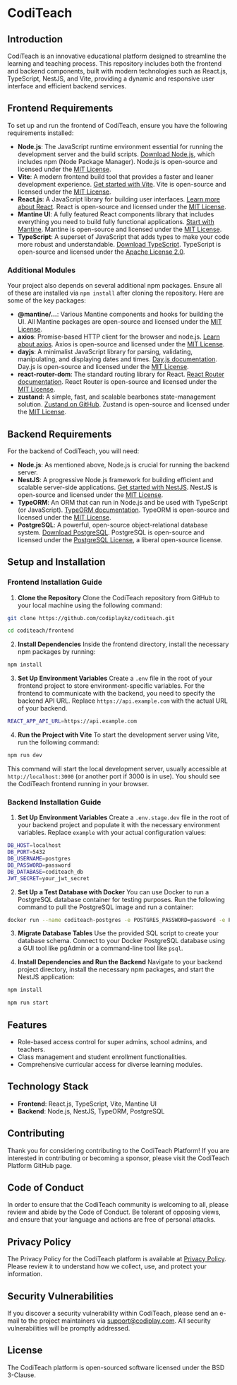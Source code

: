 # CodiTeach

## Introduction

CodiTeach is an innovative educational platform designed to streamline the learning and teaching process. This repository includes both the frontend and backend components, built with modern technologies such as React.js, TypeScript, NestJS, and Vite, providing a dynamic and responsive user interface and efficient backend services.

## Frontend Requirements

To set up and run the frontend of CodiTeach, ensure you have the following requirements installed:

- **Node.js**: The JavaScript runtime environment essential for running the development server and the build scripts. [Download Node.js](https://nodejs.org/), which includes npm (Node Package Manager). Node.js is open-source and licensed under the [MIT License](https://opensource.org/licenses/MIT).
- **Vite**: A modern frontend build tool that provides a faster and leaner development experience. [Get started with Vite](https://vitejs.dev/guide/). Vite is open-source and licensed under the [MIT License](https://opensource.org/licenses/MIT).
- **React.js**: A JavaScript library for building user interfaces. [Learn more about React](https://reactjs.org/docs/getting-started.html). React is open-source and licensed under the [MIT License](https://opensource.org/licenses/MIT).
- **Mantine UI**: A fully featured React components library that includes everything you need to build fully functional applications. [Start with Mantine](https://mantine.dev/getting-started/). Mantine is open-source and licensed under the [MIT License](https://github.com/mantinedev/mantine/blob/master/LICENSE).
- **TypeScript**: A superset of JavaScript that adds types to make your code more robust and understandable. [Download TypeScript](https://www.typescriptlang.org/download). TypeScript is open-source and licensed under the [Apache License 2.0](https://www.apache.org/licenses/LICENSE-2.0).

### Additional Modules

Your project also depends on several additional npm packages. Ensure all of these are installed via `npm install` after cloning the repository. Here are some of the key packages:

- **@mantine/...**: Various Mantine components and hooks for building the UI. All Mantine packages are open-source and licensed under the [MIT License](https://github.com/mantinedev/mantine/blob/master/LICENSE).
- **axios**: Promise-based HTTP client for the browser and node.js. [Learn about axios](https://axios-http.com/docs/intro). Axios is open-source and licensed under the [MIT License](https://github.com/axios/axios/blob/master/LICENSE).
- **dayjs**: A minimalist JavaScript library for parsing, validating, manipulating, and displaying dates and times. [Day.js documentation](https://day.js.org/). Day.js is open-source and licensed under the [MIT License](https://github.com/iamkun/dayjs/blob/dev/LICENSE).
- **react-router-dom**: The standard routing library for React. [React Router documentation](https://reactrouter.com/en/6.22.0). React Router is open-source and licensed under the [MIT License](https://github.com/remix-run/react-router/blob/main/LICENSE.md).
- **zustand**: A simple, fast, and scalable bearbones state-management solution. [Zustand on GitHub](https://github.com/pmndrs/zustand). Zustand is open-source and licensed under the [MIT License](https://github.com/pmndrs/zustand/blob/main/LICENSE).

## Backend Requirements

For the backend of CodiTeach, you will need:

- **Node.js**: As mentioned above, Node.js is crucial for running the backend server.
- **NestJS**: A progressive Node.js framework for building efficient and scalable server-side applications. [Get started with NestJS](https://nestjs.com/). NestJS is open-source and licensed under the [MIT License](https://github.com/nestjs/nest/blob/master/LICENSE).
- **TypeORM**: An ORM that can run in Node.js and be used with TypeScript (or JavaScript). [TypeORM documentation](https://typeorm.io/#/). TypeORM is open-source and licensed under the [MIT License](https://github.com/typeorm/typeorm/blob/master/LICENSE.md).
- **PostgreSQL**: A powerful, open-source object-relational database system. [Download PostgreSQL](https://www.postgresql.org/download/). PostgreSQL is open-source and licensed under the [PostgreSQL License](https://www.postgresql.org/about/licence/), a liberal open-source license.



## Setup and Installation

### Frontend Installation Guide

1. **Clone the Repository**
   Clone the CodiTeach repository from GitHub to your local machine using the following command:

```bash 
git clone https://github.com/codiplaykz/coditeach.git
```

```bash
cd coditeach/frontend
```

2. **Install Dependencies**
   Inside the frontend directory, install the necessary npm packages by running:


```bash
npm install
```


3. **Set Up Environment Variables**
   Create a `.env` file in the root of your frontend project to store environment-specific variables. For the frontend to communicate with the backend, you need to specify the backend API URL. Replace `https://api.example.com` with the actual URL of your backend.

```bash
REACT_APP_API_URL=https://api.example.com
```


4. **Run the Project with Vite**
   To start the development server using Vite, run the following command:

```bash
npm run dev
```

This command will start the local development server, usually accessible at `http://localhost:3000` (or another port if 3000 is in use). You should see the CodiTeach frontend running in your browser.

### Backend Installation Guide

1. **Set Up Environment Variables**
   Create a `.env.stage.dev` file in the root of your backend project and populate it with the necessary environment variables. Replace `example` with your actual configuration values:

```bash
DB_HOST=localhost
DB_PORT=5432
DB_USERNAME=postgres
DB_PASSWORD=password
DB_DATABASE=coditeach_db
JWT_SECRET=your_jwt_secret
```

2. **Set Up a Test Database with Docker**
   You can use Docker to run a PostgreSQL database container for testing purposes. Run the following command to pull the PostgreSQL image and run a container:

```bash
docker run --name coditeach-postgres -e POSTGRES_PASSWORD=password -e POSTGRES_DB=coditeach_db -p 5432:5432 -d postgres
```

3. **Migrate Database Tables**
   Use the provided SQL script to create your database schema. Connect to your Docker PostgreSQL database using a GUI tool like pgAdmin or a command-line tool like `psql`.

4. **Install Dependencies and Run the Backend**
   Navigate to your backend project directory, install the necessary npm packages, and start the NestJS application:

```bash
npm install
```

```bash
npm run start
```



## Features

- Role-based access control for super admins, school admins, and teachers.
- Class management and student enrollment functionalities.
- Comprehensive curricular access for diverse learning modules.

## Technology Stack

- **Frontend**: React.js, TypeScript, Vite, Mantine UI
- **Backend**: Node.js, NestJS, TypeORM, PostgreSQL

## Contributing

Thank you for considering contributing to the CodiTeach Platform! If you are interested in contributing or becoming a sponsor, please visit the CodiTeach Platform GitHub page.

## Code of Conduct

In order to ensure that the CodiTeach community is welcoming to all, please review and abide by the Code of Conduct. Be tolerant of opposing views, and ensure that your language and actions are free of personal attacks.

## Privacy Policy

The Privacy Policy for the CodiTeach platform is available at [Privacy Policy](https://github.com/codiplaykz/coditeach/blob/main/Privacy%20policy.docx). Please review it to understand how we collect, use, and protect your information.

## Security Vulnerabilities

If you discover a security vulnerability within CodiTeach, please send an e-mail to the project maintainers via [support@codiplay.com](mailto:support@office.com). All security vulnerabilities will be promptly addressed.

## License

The CodiTeach platform is open-sourced software licensed under the BSD 3-Clause.





